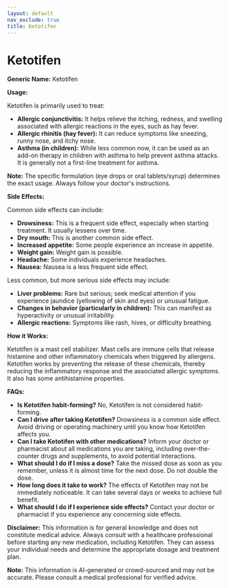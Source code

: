 ```yaml
---
layout: default
nav_exclude: true
title: Ketotifen
---
```


# Ketotifen

**Generic Name:** Ketotifen

**Usage:**

Ketotifen is primarily used to treat:

* **Allergic conjunctivitis:**  It helps relieve the itching, redness, and swelling associated with allergic reactions in the eyes, such as hay fever.
* **Allergic rhinitis (hay fever):**  It can reduce symptoms like sneezing, runny nose, and itchy nose.
* **Asthma (in children):**  While less common now, it can be used as an add-on therapy in children with asthma to help prevent asthma attacks.  It is generally not a first-line treatment for asthma.

**Note:**  The specific formulation (eye drops or oral tablets/syrup) determines the exact usage.  Always follow your doctor's instructions.

**Side Effects:**

Common side effects can include:

* **Drowsiness:** This is a frequent side effect, especially when starting treatment. It usually lessens over time.
* **Dry mouth:**  This is another common side effect.
* **Increased appetite:** Some people experience an increase in appetite.
* **Weight gain:**  Weight gain is possible.
* **Headache:** Some individuals experience headaches.
* **Nausea:**  Nausea is a less frequent side effect.


Less common, but more serious side effects may include:

* **Liver problems:**  Rare but serious; seek medical attention if you experience jaundice (yellowing of skin and eyes) or unusual fatigue.
* **Changes in behavior (particularly in children):**  This can manifest as hyperactivity or unusual irritability.
* **Allergic reactions:**  Symptoms like rash, hives, or difficulty breathing.


**How it Works:**

Ketotifen is a mast cell stabilizer.  Mast cells are immune cells that release histamine and other inflammatory chemicals when triggered by allergens.  Ketotifen works by preventing the release of these chemicals, thereby reducing the inflammatory response and the associated allergic symptoms.  It also has some antihistamine properties.

**FAQs:**

* **Is Ketotifen habit-forming?** No, Ketotifen is not considered habit-forming.
* **Can I drive after taking Ketotifen?**  Drowsiness is a common side effect.  Avoid driving or operating machinery until you know how Ketotifen affects you.
* **Can I take Ketotifen with other medications?**  Inform your doctor or pharmacist about all medications you are taking, including over-the-counter drugs and supplements, to avoid potential interactions.
* **What should I do if I miss a dose?**  Take the missed dose as soon as you remember, unless it is almost time for the next dose.  Do not double the dose.
* **How long does it take to work?**  The effects of Ketotifen may not be immediately noticeable.  It can take several days or weeks to achieve full benefit.
* **What should I do if I experience side effects?** Contact your doctor or pharmacist if you experience any concerning side effects.


**Disclaimer:** This information is for general knowledge and does not constitute medical advice.  Always consult with a healthcare professional before starting any new medication, including Ketotifen. They can assess your individual needs and determine the appropriate dosage and treatment plan.


**Note:** This information is AI-generated or crowd-sourced and may not be accurate. Please consult a medical professional for verified advice.